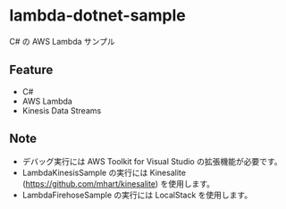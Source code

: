 # lambda-dotnet-sample
C# の AWS Lambda サンプル

## Feature
- C#
- AWS Lambda
- Kinesis Data Streams

## Note
- デバッグ実行には AWS Toolkit for Visual Studio の拡張機能が必要です。
- LambdaKinesisSample の実行には Kinesalite (https://github.com/mhart/kinesalite) を使用します。
- LambdaFirehoseSample の実行には LocalStack を使用します。
